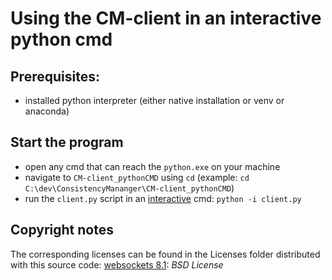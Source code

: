 # Using the CM-client in an interactive python cmd

## Prerequisites: 
* installed python interpreter (either native installation or venv or anaconda)


## Start the program
* open any cmd that can reach the `python.exe` on your machine
* navigate to `CM-client_pythonCMD` using `cd` (example: `cd C:\dev\ConsistencyMananger\CM-client_pythonCMD`)
* run the `client.py` script in an <ins>interactive</ins> cmd: 
    `python -i client.py`

## Copyright notes
The corresponding licenses can be found in the Licenses folder distributed with this source code:
[websockets 8.1](https://pypi.org/project/websockets/): *BSD License*